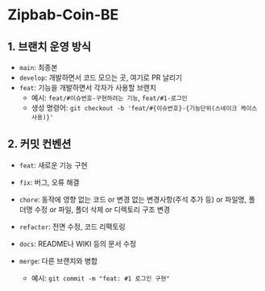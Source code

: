 # Zipbab-Coin-BE

## 1. 브랜치 운영 방식
- `main`: 최종본
- `develop`: 개발하면서 코드 모으는 곳, 여기로 PR 날리기
- `feat`: 기능을 개발하면서 각자가 사용할 브랜치
  - 예시: `feat/#이슈번호-구현하려는 기능`, `feat/#1-로그인`
  - 생성 명령어: `git checkout -b 'feat/#{이슈번호}-{기능단위(스네이크 케이스 사용)}'`

## 2. 커밋 컨벤션
- `feat`: 새로운 기능 구현
- `fix`: 버그, 오류 해결
- `chore`: 동작에 영향 없는 코드 or 변경 없는 변경사항(주석 추가 등) or 파일명, 폴더명 수정 or 파일, 폴더 삭제 or 디렉토리 구조 변경
- `refactor`: 전면 수정, 코드 리팩토링
- `docs`: README나 WIKI 등의 문서 수정
- `merge`: 다른 브랜치와 병합

  - 예시: `git commit -m "feat: #1 로그인 구현"`
